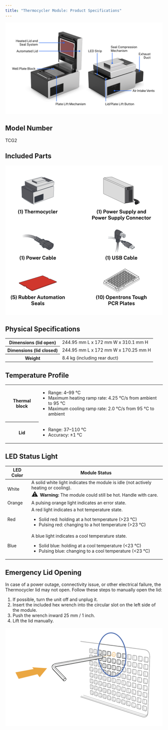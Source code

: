 ```yaml
---
title: "Thermocycler Module: Product Specifications"
---
```


![Thermocycler with labeled main features](images/specifications.png)

## Model Number

TCG2

## Included Parts

![Thermocycler box contents and quantities](images/box-contents.png)

## Physical Specifications

<table>
  <tbody>
    <tr>
      <th>Dimensions (lid open)</th>
      <td>244.95 mm L x 172 mm W x 310.1 mm H</td>
    </tr>
    <tr>
      <th>Dimensions (lid closed)</th>
      <td>244.95 mm L x 172 mm W x 170.25 mm H</td>
    </tr>
    <tr>
      <th>Weight</th>
      <td>8.4 kg (including rear duct)</td>
    </tr>
  </tbody>
</table>

## Temperature Profile

<table>
  <tbody>
    <tr>
      <th>Thermal block</th>
      <td>
        <ul>
          <li>Range: 4–99 °C</li>
          <li>Maximum heating ramp rate: 4.25 °C/s from ambient to 95 °C</li>
          <li>Maximum cooling ramp rate: 2.0 °C/s from 95 °C to ambient</li>
        </ul>
      </td>
    </tr>
    <tr>
      <th>Lid</th>
      <td>
        <ul>
          <li>Range: 37–110 °C</li>
          <li>Accuracy: ±1 °C</li>
        </ul>
      </td>
    </tr>
  </tbody>
</table>

## LED Status Light

<table>
  <thead>
    <tr>
      <th>LED Color</th>
      <th>Module Status</th>
    </tr>
  </thead>
  <tbody>
    <tr>
      <td><span class="status-dot-container"><span class="status-dot white"></span>White</span></td>
      <td>A solid white light indicates the module is idle (not actively heating or cooling).<br>
        <span style="font-size: 1.5em;">⚠️ </span><strong> Warning: </strong>The module could still be hot. Handle with care.</td>
    </tr>
    <tr>
      <td><span class="status-dot-container"><span class="status-dot yellow"></span>Orange</span></td>
      <td>A pulsing orange light indicates an error state.</td>
    </tr>
    <tr>
      <td><span class="status-dot-container"><span class="status-dot red"></span>Red</span></td>
      <td>A red light indicates a hot temperature state.
        <ul>
          <li>Solid red: holding at a hot temperature (&gt;23 °C)</li>
          <li>Pulsing red: changing to a hot temperature (&gt;23 °C)</li>
        </ul>
      </td>
    </tr>
    <tr>
      <td><span class="status-dot-container"><span class="status-dot blue"></span>Blue</span></td>
      <td>A blue light indicates a cool temperature state.
        <ul>
          <li>Solid blue: holding at a cool temperature (&lt;23 °C)</li>
          <li>Pulsing blue: changing to a cool temperature (&lt;23 °C)</li>
        </ul>
      </td>
    </tr>
  </tbody>
</table>

## Emergency Lid Opening

In case of a power outage, connectivity issue, or other electrical failure, the Thermocycler lid may not open. Follow these steps to manually open the lid:

<div class="instruction-list" markdown>

1. If possible, turn the unit off and unplug it.
2. Insert the included hex wrench into the circular slot on the left side of the module.
3. Push the wrench inward 25 mm / 1 inch.
4. Lift the lid manually.

![Emergency latch release](images/emergency-lid-open.png)

</div>
